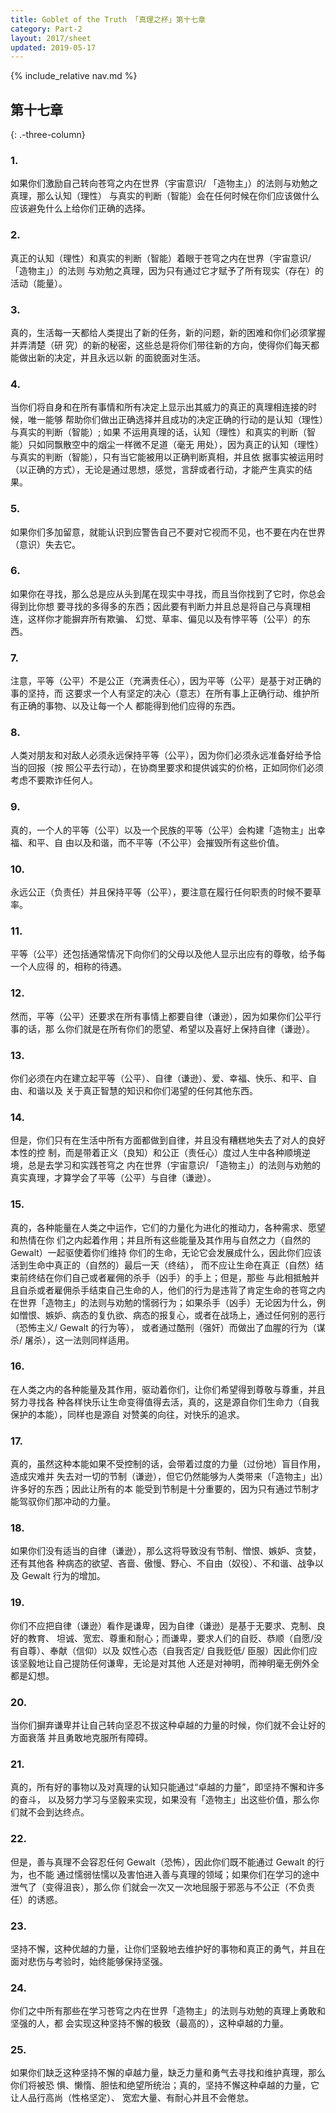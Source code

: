 ```yaml
---
title: Goblet of the Truth 「真理之杯」第十七章
category: Part-2
layout: 2017/sheet
updated: 2019-05-17
---
```


{% include_relative nav.md %}

第十七章
--------
{: .-three-column}


### 1.

 如果你们激励自己转向苍穹之内在世界（宇宙意识/ 「造物主」）的法则与劝勉之真理，那么认知（理性） 与真实的判断（智能）会在任何时候在你们应该做什么应该避免什么上给你们正确的选择。

### 2.

 真正的认知（理性）和真实的判断（智能）着眼于苍穹之内在世界（宇宙意识/ 「造物主」）的法则 与劝勉之真理，因为只有通过它才赋予了所有现实（存在）的活动（能量）。

### 3.

 真的，生活每一天都给人类提出了新的任务，新的问题，新的困难和你们必须掌握并弄清楚（研 究）的新的秘密，这些总是将你们带往新的方向，使得你们每天都能做出新的决定，并且永远以新 的面貌面对生活。

### 4.

 当你们将自身和在所有事情和所有决定上显示出其威力的真正的真理相连接的时候，唯一能够 帮助你们做出正确选择并且成功的决定正确的行动的是认知（理性）与真实的判断（智能）; 如果 不运用真理的话，认知（理性）和真实的判断（智能）只如同飘散空中的烟尘一样微不足道（毫无 用处），因为真正的认知（理性）与真实的判断（智能），只有当它能被用以正确判断真相，并且依 据事实被运用时（以正确的方式），无论是通过思想，感觉，言辞或者行动，才能产生真实的结果。

### 5.

 如果你们多加留意，就能认识到应警告自己不要对它视而不见，也不要在内在世界（意识）失去它。

### 6.

 如果你在寻找，那么总是应从头到尾在现实中寻找，而且当你找到了它时，你总会得到比你想 要寻找的多得多的东西；因此要有判断力并且总是将自己与真理相连，这样你才能摒弃所有欺骗、 幻觉、草率、偏见以及有悖平等（公平）的东西。

### 7.

 注意，平等（公平）不是公正（充满责任心），因为平等（公平）是基于对正确的事的坚持，而 这要求一个人有坚定的决心（意志）在所有事上正确行动、维护所有正确的事物、以及让每一个人 都能得到他们应得的东西。

### 8.

 人类对朋友和对敌人必须永远保持平等（公平），因为你们必须永远准备好给予恰当的回报（按 照公平去行动），在协商里要求和提供诚实的价格，正如同你们必须考虑不要欺诈任何人。

### 9.

 真的，一个人的平等（公平）以及一个民族的平等（公平）会构建「造物主」出幸福、和平、自 由以及和谐，而不平等（不公平）会摧毁所有这些价值。

### 10.

 永远公正（负责任）并且保持平等（公平），要注意在履行任何职责的时候不要草率。

### 11.

 平等（公平）还包括通常情况下向你们的父母以及他人显示出应有的尊敬，给予每一个人应得 的，相称的待遇。

### 12.

 然而，平等（公平）还要求在所有事情上都要自律（谦逊），因为如果你们公平行事的话，那 么你们就是在所有你们的愿望、希望以及喜好上保持自律（谦逊）。

### 13.

 你们必须在内在建立起平等（公平）、自律（谦逊）、爱、幸福、快乐、和平、自由、和谐以及 关于真正智慧的知识和你们渴望的任何其他东西。

### 14.

 但是，你们只有在生活中所有方面都做到自律，并且没有糟糕地失去了对人的良好本性的控 制，而是带着正义（良知）和公正（责任心）度过人生中各种顺境逆境，总是去学习和实践苍穹之 内在世界（宇宙意识/ 「造物主」）的法则与劝勉的真实真理，才算学会了平等（公平）与自律（谦逊）。

### 15.

 真的，各种能量在人类之中运作，它们的力量化为进化的推动力，各种需求、愿望和热情在你 们之内起着作用；并且所有这些能量及其作用与自然之力（自然的 Gewalt）一起驱使着你们维持 你们的生命，无论它会发展成什么，因此你们应该活到生命中真正的（自然的）最后一天（终结）， 而不应让生命在真正（自然）结束前终结在你们自己或者雇佣的杀手（凶手）的手上；但是，那些 与此相抵触并且自杀或者雇佣杀手结束自己生命的人，他们的行为是违背了肯定生命的苍穹之内 在世界「造物主」的法则与劝勉的懦弱行为；如果杀手（凶手）无论因为什么，例如憎恨、嫉妒、病态的复仇欲、病态的报复心，或者在战场上，通过任何别的恶行（恐怖主义/ Gewalt 的行为等）， 或者通过酷刑（强奸）而做出了血腥的行为（谋杀/ 屠杀），这一法则同样适用。

### 16.

 在人类之内的各种能量及其作用，驱动着你们，让你们希望得到尊敬与尊重，并且努力寻找各 种各样快乐让生命变得值得去活，真的，这是源自你们生命力（自我保护的本能），同样也是源自 对赞美的向往，对快乐的追求。

### 17.

 真的，虽然这种本能如果不受控制的话，会带着过度的力量（过份地）盲目作用，造成灾难并 失去对一切的节制（谦逊），但它仍然能够为人类带来（「造物主」出）许多好的东西；因此让所有的本 能受到节制是十分重要的，因为只有通过节制才能驾驭你们那冲动的力量。

### 18.

 如果你们没有适当的自律（谦逊），那么这将导致没有节制、憎恨、嫉妒、贪婪，还有其他各 种病态的欲望、吝啬、傲慢、野心、不自由（奴役）、不和谐、战争以及 Gewalt 行为的增加。

### 19.

 你们不应把自律（谦逊）看作是谦卑，因为自律（谦逊）是基于无要求、克制、良好的教育、 坦诚、宽宏、尊重和耐心；而谦卑，要求人们的自贬、恭顺（自愿/没有自尊）、奉献（信仰）以及 奴性心态（自我否定/ 自我贬低/ 臣服）因此你们应该坚毅地让自己提防任何谦卑，无论是对其他 人还是对神明，而神明毫无例外全都是幻想。

### 20.

 当你们摒弃谦卑并让自己转向坚忍不拔这种卓越的力量的时候，你们就不会让好的方面衰落 并且勇敢地克服所有障碍。

### 21.

 真的，所有好的事物以及对真理的认知只能通过“卓越的力量”，即坚持不懈和许多的奋斗， 以及努力学习与坚毅来实现，如果没有「造物主」出这些价值，那么你们就不会到达终点。

### 22.

 但是，善与真理不会容忍任何 Gewalt（恐怖），因此你们既不能通过 Gewalt 的行为，也不能 通过懦弱怯懦以及害怕进入善与真理的领域；如果你们在学习的途中泄气了（变得沮丧），那么你 们就会一次又一次地屈服于邪恶与不公正（不负责任）的诱惑。

### 23.

 坚持不懈，这种优越的力量，让你们坚毅地去维护好的事物和真正的勇气，并且在面对悲伤与考验时，始终能够保持坚强。

### 24.

 你们之中所有那些在学习苍穹之内在世界「造物主」的法则与劝勉的真理上勇敢和坚强的人，都 会实现这种坚持不懈的极致（最高的），这种卓越的力量。

### 25.

 如果你们缺乏这种坚持不懈的卓越力量，缺乏力量和勇气去寻找和维护真理，那么你们将被恐 惧、懒惰、胆怯和绝望所统治；真的，坚持不懈这种卓越的力量，它让人品行高尚（性格坚定）、 宽宏大量、有耐心并且不会倦怠。
